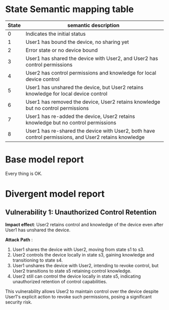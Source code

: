 # State Semantic mapping table
|State | semantic description|
|-----|---------|
|0 | Indicates the initial status|
|1 | User1 has bound the device, no sharing yet|
|2 | Error state or no device bound|
|3 | User1 has shared the device with User2, and User2 has control permissions|
|4 | User2 has control permissions and knowledge for local device control|
|5 | User1 has unshared the device, but User2 retains knowledge for local device control|
|6 | User1 has removed the device, User2 retains knowledge but no control permissions|
|7 | User1 has re-added the device, User2 retains knowledge but no control permissions|
|8 | User1 has re-shared the device with User2, both have control permissions, and User2 retains knowledge|

# Base model report
Every thing is OK.

# Divergent model report
## Vulnerability 1: Unauthorized Control Retention
**Impact effect**: User2 retains control and knowledge of the device even after User1 has unshared the device.

**Attack Path** :
1. User1 shares the device with User2, moving from state s1 to s3.
2. User2 controls the device locally in state s3, gaining knowledge and transitioning to state s4.
3. User1 unshares the device with User2, intending to revoke control, but User2 transitions to state s5 retaining control knowledge.
4. User2 still can control the device locally in state s5, indicating unauthorized retention of control capabilities.

This vulnerability allows User2 to maintain control over the device despite User1's explicit action to revoke such permissions, posing a significant security risk.